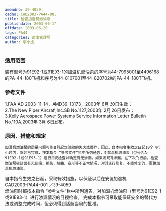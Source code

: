 ```yaml
---
amendno: 39-4059  
cadno: CAD2003-PA44-001  
title: 检查加温机燃油泵  
publishdate: 2003-06-17  
effdate: 2003-06-20  
tags: PA44  
categories: 西南管理局  
author: 李小虎  
---
```

  
### 适用范围  
装有型号为91E92-1或91E93-1的加温机燃油泵的序号为44-7995001至4496168的PA-44-180飞机和序号为44-8107001至44-8207020的PA-44-180T飞机。  
  
<!--more-->  
### 参考文件  
1.FAA AD 2003-11-14，AMD39-13173，2003年 6月 20日生效；  
2.The New Piper Aircraft,Inc.SB No.1127,2003年 2月 26日发布；  
3.Kelly Aerospace Power Systems Service Information Letter Bulletin No.110A,2003年 3月 6日发布。  
  
### 原因、措施和规定  
    加温机燃油泵的质量问题可能会引起驾驶舱的失火或爆炸，因此，自本指令生效之日起10个飞行小时内，除非已完成，按本指令 “参考文件”栏中所列通告，对加温机燃油泵（型号为A-91E92-1或91E93-1）进行目视检查以确定有无渗漏。如果发现有渗漏，在下次飞行前，检查燃油泵密封面有无刻痕、擦伤、翘曲、变形等不正常情况，对其进行修复，不能修复的，更换加温机燃油泵。  
自本指令生效之日起，采取有效措施，以保证以后在安装加温机  
  CAD2003-PA44-001    ／39-4059  
燃油泵时都按本指令 “参考文件”栏中所列通告，对加温机燃油泵（型号为91E92-1或91E93-1）进行渗漏情况的目视检查。 完成本指令可采取能保证安全的替代方法或调整完成时间，但必须得到适航当局的批准。  

